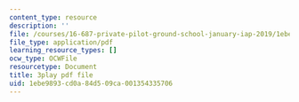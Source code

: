 ```yaml
---
content_type: resource
description: ''
file: /courses/16-687-private-pilot-ground-school-january-iap-2019/1ebe9893cd0a84d509ca001354335706_shHvE6yV4IM.pdf
file_type: application/pdf
learning_resource_types: []
ocw_type: OCWFile
resourcetype: Document
title: 3play pdf file
uid: 1ebe9893-cd0a-84d5-09ca-001354335706
---
```

